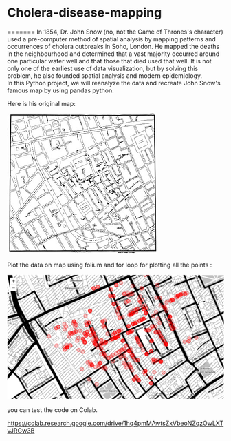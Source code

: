 # Cholera-disease-mapping
=======
In 1854, Dr. John Snow (no, not the Game of Thrones's character) used a pre-computer method of spatial analysis 
by mapping patterns and occurrences of cholera outbreaks in Soho, London. 
He mapped the deaths in the neighbourhood and determined that a vast majority occurred around one particular water well and that those that died used that well. 
It is not only one of the earliest use of data visualization, but by solving this problem, he also founded spatial analysis and modern epidemiology.  
In this Python project, we will reanalyze the data and recreate John Snow's famous map by using pandas python.

Here is his original map:

![alt text](https://github.com/Vincent3110/Cholera-disease-mapping/blob/main/img/johnsnow_original.jpg)

Plot the data on map using folium and for loop for plotting all the points : 

![alt text](https://github.com/Vincent3110/Cholera-disease-mapping/blob/main/img/map.JPG)


you can test the code on Colab.

https://colab.research.google.com/drive/1hq4pmMAwtsZxVbeoNZqzOwLXTvJRGw3B
